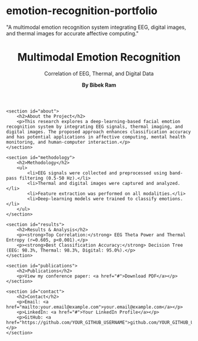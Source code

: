 # emotion-recognition-portfolio
"A multimodal emotion recognition system integrating EEG, digital images, and thermal images for accurate affective computing."
<!DOCTYPE html>
<html lang="en">
<head>
    <meta charset="UTF-8">
    <meta name="viewport" content="width=device-width, initial-scale=1.0">
    <title>Multimodal Emotion Recognition | Research Portfolio</title>
    <link rel="stylesheet" href="styles.css">
</head>
<body>
    <header>
        <h1>Multimodal Emotion Recognition</h1>
        <p>Correlation of EEG, Thermal, and Digital Data</p>
        <p><strong>By Bibek Ram</strong></p>
    </header>

    <section id="about">
        <h2>About the Project</h2>
        <p>This research explores a deep-learning-based facial emotion recognition system by integrating EEG signals, thermal imaging, and digital images. The proposed approach enhances classification accuracy and has potential applications in affective computing, mental health monitoring, and human-computer interaction.</p>
    </section>

    <section id="methodology">
        <h2>Methodology</h2>
        <ul>
            <li>EEG signals were collected and preprocessed using band-pass filtering (0.5-50 Hz).</li>
            <li>Thermal and digital images were captured and analyzed.</li>
            <li>Feature extraction was performed on all modalities.</li>
            <li>Deep-learning models were trained to classify emotions.</li>
        </ul>
    </section>

    <section id="results">
        <h2>Results & Analysis</h2>
        <p><strong>Top Correlation:</strong> EEG Theta Power and Thermal Entropy (r=0.605, p<0.001).</p>
        <p><strong>Best Classification Accuracy:</strong> Decision Tree (EEG: 98.3%, Thermal: 98.3%, Digital: 95.0%).</p>
    </section>

    <section id="publications">
        <h2>Publications</h2>
        <p>View my conference paper: <a href="#">Download PDF</a></p>
    </section>

    <section id="contact">
        <h2>Contact</h2>
        <p>Email: <a href="mailto:your.email@example.com">your.email@example.com</a></p>
        <p>LinkedIn: <a href="#">Your LinkedIn Profile</a></p>
        <p>GitHub: <a href="https://github.com/YOUR_GITHUB_USERNAME">github.com/YOUR_GITHUB_USERNAME</a></p>
    </section>
</body>
</html>
